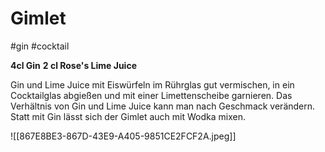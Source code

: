 # Gimlet
#gin #cocktail

**4cl Gin**
**2 cl Rose's Lime Juice**

Gin und Lime Juice mit Eiswürfeln im Rührglas gut vermischen, in ein Cocktailglas abgießen und mit einer Limettenscheibe garnieren. Das Verhältnis von Gin und Lime Juice kann man nach Geschmack verändern. Statt mit Gin lässt sich der Gimlet auch mit Wodka mixen.

![[867E8BE3-867D-43E9-A405-9851CE2FCF2A.jpeg]]